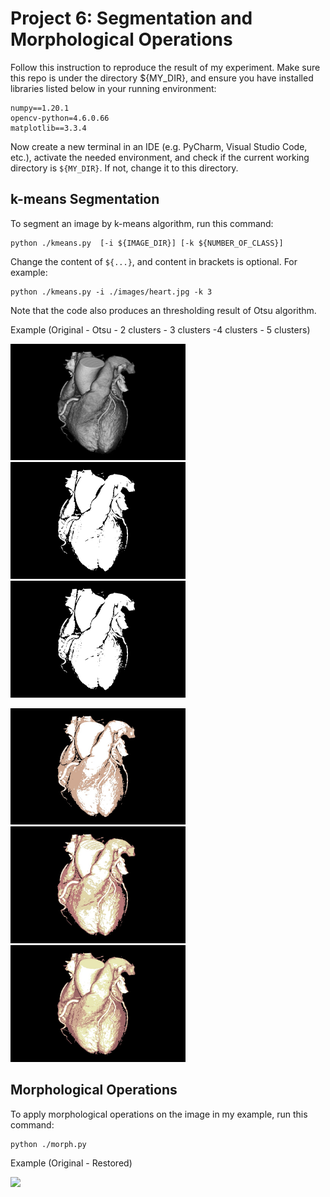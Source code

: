 # Project 6: Segmentation and Morphological Operations
Follow this instruction to reproduce the result of my experiment. Make sure this repo is under the directory ${MY_DIR}, and ensure you have installed libraries listed below in your running environment:
```
numpy==1.20.1
opencv-python=4.6.0.66
matplotlib==3.3.4
```

Now create a new terminal in an IDE (e.g. PyCharm, Visual Studio Code, etc.), activate the needed environment, and check if the current working directory is ```${MY_DIR}```. If not, change it to this directory.

## k-means Segmentation
To segment an image by k-means algorithm, run this command:

```
python ./kmeans.py  [-i ${IMAGE_DIR}] [-k ${NUMBER_OF_CLASS}]
```

Change the content of ```${...}```, and content in brackets is optional. For example:

```
python ./kmeans.py -i ./images/heart.jpg -k 3
```

Note that the code also produces an thresholding result of Otsu algorithm.

Example (Original - Otsu - 2 clusters - 3 clusters -4 clusters - 5 clusters)

<p>
  <img src='images/heart.jpg' width='280'/>&nbsp;&nbsp;&nbsp;&nbsp;<img src='images/heart_otsu.jpg' width='280'/>&nbsp;&nbsp;&nbsp;&nbsp;<img src='images/heart_seg_2.jpg' width='280'/>
</p>
<p>
  <img src='images/heart_seg_3.jpg' width='280'/>&nbsp;&nbsp;&nbsp;&nbsp;<img src='images/heart_seg_4.jpg' width='280'/>&nbsp;&nbsp;&nbsp;&nbsp;<img src='images/heart_seg_5.jpg' width='280'/>
</p>

## Morphological Operations
To apply morphological operations on the image in my example, run this command:

```
python ./morph.py 
```

Example (Original - Restored)
<p>
  <img src='zmic_fdu_noise.jpg'/>
</p>

